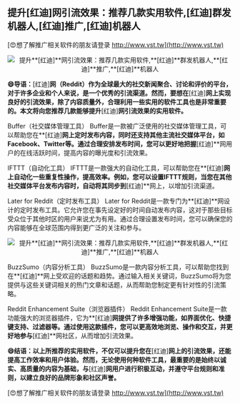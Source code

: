 ## **提升**[红迪]**网引流效果：推荐几款实用软件,**[红迪]**群发机器人,**[红迪]**推广,**[红迪]**机器人**

[😍想了解推广相关软件的朋友请登录 http://www.vst.tw](http://www.vst.tw)

 <center><img src="https://vst.tw/MP4/tuiguang/png/4.png" alt="提升**[红迪]**网引流效果：推荐几款实用软件,**[红迪]**群发机器人,**[红迪]**推广,**[红迪]**机器人"></center>

**😄导语：**[红迪]**网（Reddit）作为全球最大的社交新闻聚合、讨论和评价的平台，对于许多企业和个人来说，是一个优秀的引流渠道。然而，要想在**[红迪]**网上实现良好的引流效果，除了内容质量外，合理利用一些实用的软件工具也是非常重要的。本文将向您推荐几款能够提升**[红迪]**网引流效果的实用软件。**

Buffer（社交媒体管理工具）
Buffer是一款被广泛使用的社交媒体管理工具，可以帮助您在**[红迪]**网上定时发布内容，同时还支持其他主流社交媒体平台，如Facebook、Twitter等。通过合理安排发布时间，您可以更好地把握**[红迪]**网用户的在线活跃时间，提高内容的曝光度和引流效果。

IFTTT（自动化工具）
IFTTT是一款强大的自动化工具，可以帮助您在**[红迪]**网上自动化一些重复性操作，提高效率。例如，您可以设置IFTTT规则，当您在其他社交媒体平台发布内容时，自动将其同步到**[红迪]**网上，以增加引流渠道。

Later for Reddit（定时发布工具）
Later for Reddit是一款专门为**[红迪]**网设计的定时发布工具。它允许您在事先设定好的时间自动发布内容，这对于那些目标受众位于其他时区的用户来说尤为有用。通过合理设置发布时间，您可以确保您的内容能够在全球范围内得到更广泛的关注和参与。

 <center><img src="https://vst.tw/MP4/tuiguang/png/0.png" alt="提升**[红迪]**网引流效果：推荐几款实用软件,**[红迪]**群发机器人,**[红迪]**推广,**[红迪]**机器人"></center>

BuzzSumo（内容分析工具）
BuzzSumo是一款内容分析工具，可以帮助您找到在**[红迪]**网上受欢迎的话题和趋势。通过输入相关关键词，BuzzSumo将为您提供与这些关键词相关的热门文章和话题，从而帮助您制定更有针对性的引流策略。

Reddit Enhancement Suite（浏览器插件）
Reddit Enhancement Suite是一款功能强大的浏览器插件，它为**[红迪]**网提供了许多增强功能，如界面优化、快捷键支持、过滤器等。通过使用这款插件，您可以更高效地浏览、操作和交互，并更好地参与**[红迪]**网社区，从而增加引流效果。

**😄结语：以上所推荐的实用软件，不仅可以提升您在**[红迪]**网上的引流效果，还能提高工作效率和用户体验。然而，无论使用何种软件工具，最重要的是始终以诚实、高质量的内容为基础，与**[红迪]**网用户进行积极互动，并遵守平台规则和准则，以建立良好的品牌形象和社区声誉。**

[😍想了解推广相关软件的朋友请登录 http://www.vst.tw](http://www.vst.tw)



